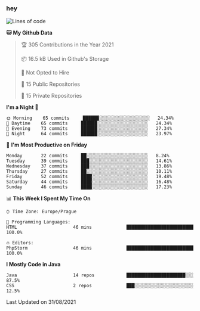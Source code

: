 ### hey

<!--START_SECTION:waka-->
![Lines of code](https://img.shields.io/badge/From%20Hello%20World%20I%27ve%20Written-108926%20lines%20of%20code-blue)

**🐱 My Github Data** 

> 🏆 305 Contributions in the Year 2021
 > 
> 📦 16.5 kB Used in Github's Storage 
 > 
> 🚫 Not Opted to Hire
 > 
> 📜 15 Public Repositories 
 > 
> 🔑 15 Private Repositories  
 > 
**I'm a Night 🦉** 

```text
🌞 Morning    65 commits     ██████░░░░░░░░░░░░░░░░░░░   24.34% 
🌆 Daytime    65 commits     ██████░░░░░░░░░░░░░░░░░░░   24.34% 
🌃 Evening    73 commits     ██████░░░░░░░░░░░░░░░░░░░   27.34% 
🌙 Night      64 commits     ██████░░░░░░░░░░░░░░░░░░░   23.97%

```
📅 **I'm Most Productive on Friday** 

```text
Monday       22 commits     ██░░░░░░░░░░░░░░░░░░░░░░░   8.24% 
Tuesday      39 commits     ███░░░░░░░░░░░░░░░░░░░░░░   14.61% 
Wednesday    37 commits     ███░░░░░░░░░░░░░░░░░░░░░░   13.86% 
Thursday     27 commits     ██░░░░░░░░░░░░░░░░░░░░░░░   10.11% 
Friday       52 commits     ████░░░░░░░░░░░░░░░░░░░░░   19.48% 
Saturday     44 commits     ████░░░░░░░░░░░░░░░░░░░░░   16.48% 
Sunday       46 commits     ████░░░░░░░░░░░░░░░░░░░░░   17.23%

```


📊 **This Week I Spent My Time On** 

```text
⌚︎ Time Zone: Europe/Prague

💬 Programming Languages: 
HTML                     46 mins             █████████████████████████   100.0%

🔥 Editors: 
PhpStorm                 46 mins             █████████████████████████   100.0%

```

**I Mostly Code in Java** 

```text
Java                     14 repos            ██████████████████████░░░   87.5% 
CSS                      2 repos             ███░░░░░░░░░░░░░░░░░░░░░░   12.5%

```



 Last Updated on 31/08/2021
<!--END_SECTION:waka-->
